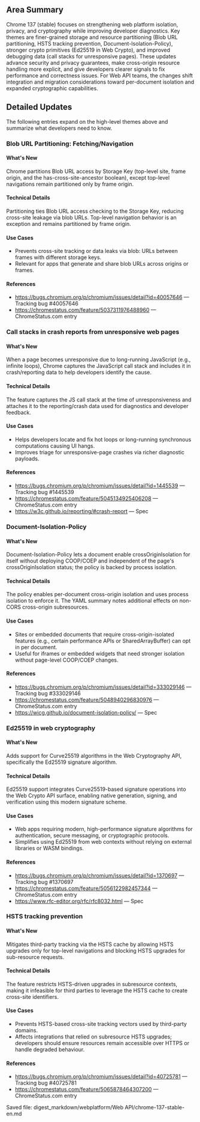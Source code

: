 ## Area Summary

Chrome 137 (stable) focuses on strengthening web platform isolation, privacy, and cryptography while improving developer diagnostics. Key themes are finer-grained storage and resource partitioning (Blob URL partitioning, HSTS tracking prevention, Document-Isolation-Policy), stronger crypto primitives (Ed25519 in Web Crypto), and improved debugging data (call stacks for unresponsive pages). These updates advance security and privacy guarantees, make cross-origin resource handling more explicit, and give developers clearer signals to fix performance and correctness issues. For Web API teams, the changes shift integration and migration considerations toward per-document isolation and expanded cryptographic capabilities.

## Detailed Updates

The following entries expand on the high-level themes above and summarize what developers need to know.

### Blob URL Partitioning: Fetching/Navigation

#### What's New
Chrome partitions Blob URL access by Storage Key (top-level site, frame origin, and the has-cross-site-ancestor boolean), except top-level navigations remain partitioned only by frame origin.

#### Technical Details
Partitioning ties Blob URL access checking to the Storage Key, reducing cross-site leakage via blob URLs. Top-level navigation behavior is an exception and remains partitioned by frame origin.

#### Use Cases
- Prevents cross-site tracking or data leaks via blob: URLs between frames with different storage keys.
- Relevant for apps that generate and share blob URLs across origins or frames.

#### References
- https://bugs.chromium.org/p/chromium/issues/detail?id=40057646 — Tracking bug #40057646
- https://chromestatus.com/feature/5037311976488960 — ChromeStatus.com entry

### Call stacks in crash reports from unresponsive web pages

#### What's New
When a page becomes unresponsive due to long-running JavaScript (e.g., infinite loops), Chrome captures the JavaScript call stack and includes it in crash/reporting data to help developers identify the cause.

#### Technical Details
The feature captures the JS call stack at the time of unresponsiveness and attaches it to the reporting/crash data used for diagnostics and developer feedback.

#### Use Cases
- Helps developers locate and fix hot loops or long-running synchronous computations causing UI hangs.
- Improves triage for unresponsive-page crashes via richer diagnostic payloads.

#### References
- https://bugs.chromium.org/p/chromium/issues/detail?id=1445539 — Tracking bug #1445539
- https://chromestatus.com/feature/5045134925406208 — ChromeStatus.com entry
- https://w3c.github.io/reporting/#crash-report — Spec

### Document-Isolation-Policy

#### What's New
Document-Isolation-Policy lets a document enable crossOriginIsolation for itself without deploying COOP/COEP and independent of the page's crossOriginIsolation status; the policy is backed by process isolation.

#### Technical Details
The policy enables per-document cross-origin isolation and uses process isolation to enforce it. The YAML summary notes additional effects on non-CORS cross-origin subresources.

#### Use Cases
- Sites or embedded documents that require cross-origin-isolated features (e.g., certain performance APIs or SharedArrayBuffer) can opt in per document.
- Useful for iframes or embedded widgets that need stronger isolation without page-level COOP/COEP changes.

#### References
- https://bugs.chromium.org/p/chromium/issues/detail?id=333029146 — Tracking bug #333029146
- https://chromestatus.com/feature/5048940296830976 — ChromeStatus.com entry
- https://wicg.github.io/document-isolation-policy/ — Spec

### Ed25519 in web cryptography

#### What's New
Adds support for Curve25519 algorithms in the Web Cryptography API, specifically the Ed25519 signature algorithm.

#### Technical Details
Ed25519 support integrates Curve25519-based signature operations into the Web Crypto API surface, enabling native generation, signing, and verification using this modern signature scheme.

#### Use Cases
- Web apps requiring modern, high-performance signature algorithms for authentication, secure messaging, or cryptographic protocols.
- Simplifies using Ed25519 from web contexts without relying on external libraries or WASM bindings.

#### References
- https://bugs.chromium.org/p/chromium/issues/detail?id=1370697 — Tracking bug #1370697
- https://chromestatus.com/feature/5056122982457344 — ChromeStatus.com entry
- https://www.rfc-editor.org/rfc/rfc8032.html — Spec

### HSTS tracking prevention

#### What's New
Mitigates third-party tracking via the HSTS cache by allowing HSTS upgrades only for top-level navigations and blocking HSTS upgrades for sub-resource requests.

#### Technical Details
The feature restricts HSTS-driven upgrades in subresource contexts, making it infeasible for third parties to leverage the HSTS cache to create cross-site identifiers.

#### Use Cases
- Prevents HSTS-based cross-site tracking vectors used by third-party domains.
- Affects integrations that relied on subresource HSTS upgrades; developers should ensure resources remain accessible over HTTPS or handle degraded behaviour.

#### References
- https://bugs.chromium.org/p/chromium/issues/detail?id=40725781 — Tracking bug #40725781
- https://chromestatus.com/feature/5065878464307200 — ChromeStatus.com entry

Saved file: digest_markdown/webplatform/Web API/chrome-137-stable-en.md